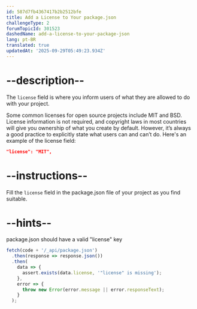 ```yaml
---
id: 587d7fb4367417b2b2512bfe
title: Add a License to Your package.json
challengeType: 2
forumTopicId: 301523
dashedName: add-a-license-to-your-package-json
lang: pt-BR
translated: true
updatedAt: '2025-09-29T05:49:23.934Z'
---
```


# --description--

The `license` field is where you inform users of what they are allowed to do with your project.

Some common licenses for open source projects include MIT and BSD. License information is not required, and copyright laws in most countries will give you ownership of what you create by default. However, it’s always a good practice to explicitly state what users can and can’t do. Here's an example of the license field:

```json
"license": "MIT",
```

# --instructions--

Fill the `license` field in the package.json file of your project as you find suitable.

# --hints--

package.json should have a valid "license" key

```js
fetch(code + '/_api/package.json')
  .then(response => response.json())
  .then(
    data => {
      assert.exists(data.license, '"license" is missing');
    },
    error => {
      throw new Error(error.message || error.responseText);
    }
  );
```
